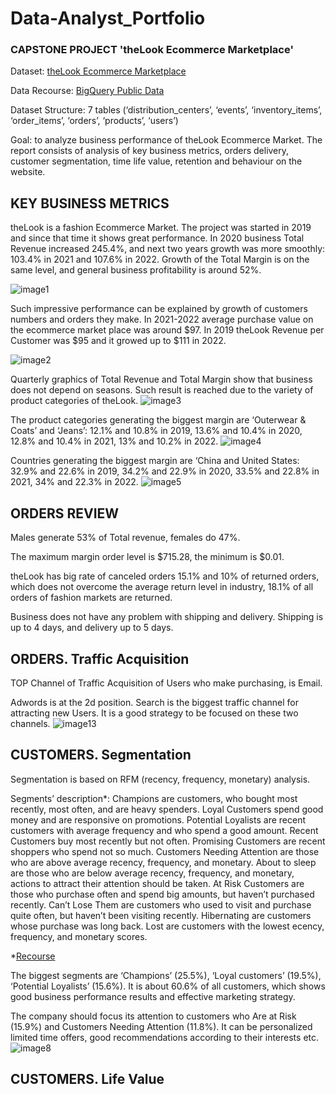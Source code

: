 # Data-Analyst_Portfolio
### CAPSTONE PROJECT 'theLook Ecommerce Marketplace'

Dataset: [theLook Ecommerce Marketplace](https://console.cloud.google.com/bigquery?p=bigquery-public-data&d=thelook_ecommerce&page=dataset&project=wide-maxim-339515&ws=!1m4!1m3!3m2!1sbigquery-public-data!2sthelook_ecommerce)

Data Recourse: [BigQuery Public Data](https://console.cloud.google.com/marketplace/product/bigquery-public-data/thelook-ecommerce?project=wide-maxim-339515)

Dataset Structure: 7 tables (‘distribution_centers’, ‘events’, ‘inventory_items’, ‘order_items’, ‘orders’, ‘products’, ‘users’)

Goal: to analyze business performance of theLook Ecommerce Market. The report consists of analysis of key business metrics, orders delivery, customer segmentation, time life value, retention and behaviour on the website.


## KEY BUSINESS METRICS

theLook is a fashion Ecommerce Market. The project was started in 2019 and since that time it shows great performance. 
In 2020 business Total Revenue increased 245.4%, and next two years growth was more smoothly: 103.4% in 2021 and 107.6% in 2022.
Growth of the Total Margin is on the same level, and general business profitability is around 52%.

![image1](https://github.com/oxiagent/Data-Analyst_Portfolio/blob/oxiagent-capstone-project-visualization/1.png)

Such impressive performance can be explained by growth of customers numbers and orders they make. 
In 2021-2022 average purchase value on the ecommerce market place was around $97. In 2019 theLook Revenue per Customer was $95 and it growed up to $111 in 2022.

![image2](https://github.com/oxiagent/Data-Analyst_Portfolio/blob/oxiagent-capstone-project-visualization/2.png)

Quarterly graphics of Total Revenue and Total Margin show that business does not depend on seasons. Such result is reached due to the variety of product categories of theLook.
![image3](https://github.com/oxiagent/Data-Analyst_Portfolio/blob/oxiagent-capstone-project-visualization/3.png)

The product categories generating the biggest margin are ‘Outerwear & Coats’ and ‘Jeans’: 12.1% and 10.8% in 2019, 13.6% and 10.4% in 2020, 12.8% and 10.4% in 2021, 13% and 10.2% in 2022.
![image4](https://github.com/oxiagent/Data-Analyst_Portfolio/blob/oxiagent-capstone-project-visualization/4.png)

Countries generating the biggest margin are ‘China and United States: 32.9% and 22.6% in 2019, 34.2% and 22.9% in 2020, 33.5% and 22.8% in 2021, 34% and 22.3% in 2022.
![image5](https://github.com/oxiagent/Data-Analyst_Portfolio/blob/oxiagent-capstone-project-visualization/5.png)

## ORDERS REVIEW

Males generate 53% of Total revenue, females do 47%.

The maximum margin order level is $715.28, the minimum is $0.01.

theLook has big rate of canceled orders 15.1% and 10% of returned orders, which does not overcome the average return level in industry, 18.1% of all orders of fashion markets are returned. 

Business does not have any problem with shipping and delivery. Shipping is up to 4 days, and delivery up to 5 days. 

## ORDERS. Traffic Acquisition

TOP Channel of Traffic Acquisition of Users who make purchasing, is Email.

Adwords is at the 2d position. Search is the biggest traffic channel for attracting new Users. It is a good strategy to be focused on these two channels.
![image13](https://github.com/oxiagent/Data-Analyst_Portfolio/blob/oxiagent-capstone-project-visualization/13.png)


## CUSTOMERS. Segmentation

Segmentation is based on RFM (recency, frequency, monetary) analysis. 

Segments’ description*:
Champions are customers, who bought most recently, most often, and are heavy spenders. 
Loyal Customers spend good money and are responsive on promotions.
Potential Loyalists are recent customers with average frequency and who spend a good amount. 
Recent Customers buy most recently but not often.
Promising Customers are recent shoppers who spend not so much.
Customers Needing Attention are those who are above average recency, frequency, and monetary.
About to sleep are those who are below average recency, frequency, and monetary, actions to attract their attention should be taken.
At Risk Customers are those who purchase often and spend big amounts, but haven’t purchased recently. 
Can’t Lose Them are customers who used to visit and purchase quite often, but haven’t been visiting recently. 
Hibernating are customers whose purchase was long back.
Lost are customers with the lowest ecency, frequency, and monetary scores.

*[Recourse](https://towardsdatascience.com/a-simple-way-to-segment-customers-using-google-bigquery-and-data-studio-f31c8896cc52)

The biggest segments are ‘Champions’ (25.5%), ‘Loyal customers’ (19.5%), ‘Potential Loyalists’ (15.6%). It is about 60.6% of all customers, which shows good business performance results and effective marketing strategy. 

The company should focus its attention to customers who Are at Risk (15.9%) and Customers Needing Attention (11.8%). It can be personalized limited time offers, good recommendations according to their interests etc.
![image8](https://github.com/oxiagent/Data-Analyst_Portfolio/blob/oxiagent-capstone-project-visualization/8.png)

## CUSTOMERS. Life Value















